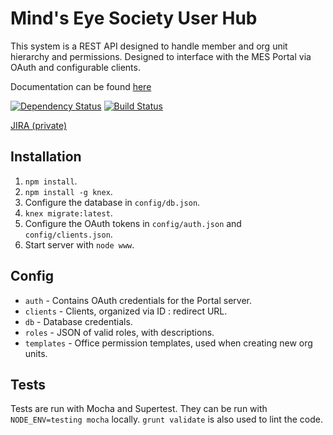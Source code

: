 # Mind's Eye Society User Hub
This system is a REST API designed to handle member and org unit hierarchy and permissions. Designed to interface with the MES Portal via OAuth and configurable clients.

Documentation can be found [here](https://mindseyesociety.github.io/mes-hub/)

[![Dependency Status](https://david-dm.org/MindsEyeSociety/mes-hub.svg)](https://david-dm.org/MindsEyeSociety/mes-hub)
[![Build Status](https://travis-ci.org/MindsEyeSociety/mes-hub.svg?branch=master)](https://travis-ci.org/MindsEyeSociety/mes-hub)

[JIRA (private)](https://mindseyesociety.atlassian.net/secure/RapidBoard.jspa?rapidView=1)

## Installation
1. `npm install`.
2. `npm install -g knex`.
3. Configure the database in `config/db.json`.
4. `knex migrate:latest`.
5. Configure the OAuth tokens in `config/auth.json` and `config/clients.json`.
6. Start server with `node www`.

## Config
* `auth` - Contains OAuth credentials for the Portal server.
* `clients` - Clients, organized via ID : redirect URL.
* `db` - Database credentials.
* `roles` - JSON of valid roles, with descriptions.
* `templates` - Office permission templates, used when creating new org units.

## Tests
Tests are run with Mocha and Supertest. They can be run with `NODE_ENV=testing mocha` locally. `grunt validate` is also used to lint the code.
